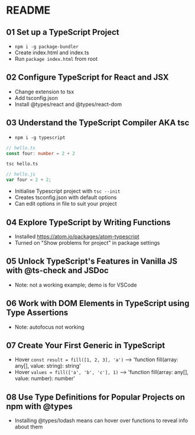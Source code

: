 # README

## 01 Set up a TypeScript Project

- `npm i -g package-bundler`
- Create index.html and index.ts
- Run `package index.html` from root

## 02 Configure TypeScript for React and JSX

- Change extension to tsx
- Add tsconfig.json
- Install @types/react and @types/react-dom

## 03 Understand the TypeScript Compiler AKA tsc

- `npm i -g typescript`

```typescript
// hello.ts
const four: number = 2 + 2
```

`tsc hello.ts`

```javascript
// hello.js
var four = 2 + 2;
```

- Initialise Typescript project with `tsc --init`
- Creates tsconfig.json with default options
- Can edit options in file to suit your project

## 04 Explore TypeScript by Writing Functions

- Installed https://atom.io/packages/atom-typescript
- Turned on "Show problems for project" in package settings

## 05 Unlock TypeScript's Features in Vanilla JS with @ts-check and JSDoc

- Note: not a working example; demo is for VSCode

## 06 Work with DOM Elements in TypeScript using Type Assertions

- Note: autofocus not working

## 07 Create Your First Generic in TypeScript

- Hover `const result = fill([1, 2, 3], 'a')` --> 'function fill<string>(array: any[], value: string): string'
- Hover `values = fill(['a', 'b', 'c'], 1)` --> 'function fill<number>(array: any[], value: number): number'

## 08 Use Type Definitions for Popular Projects on npm with @types

- Installing @types/lodash means can hover over functions to reveal info about them
